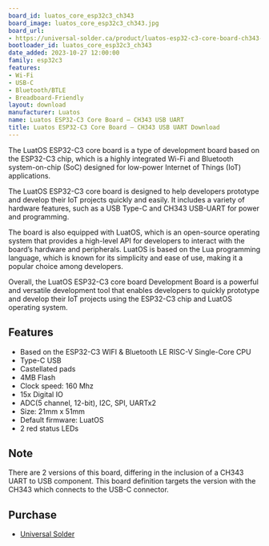 ```yaml
---
board_id: luatos_core_esp32c3_ch343
board_image: luatos_core_esp32c3_ch343.jpg
board_url:
- https://universal-solder.ca/product/luatos-esp32-c3-core-board-ch343-4mb/
bootloader_id: luatos_core_esp32c3_ch343
date_added: 2023-10-27 12:00:00
family: esp32c3
features:
- Wi-Fi
- USB-C
- Bluetooth/BTLE
- Breadboard-Friendly
layout: download
manufacturer: Luatos
name: Luatos ESP32-C3 Core Board – CH343 USB UART
title: Luatos ESP32-C3 Core Board – CH343 USB UART Download
---
```


The LuatOS ESP32-C3 core board is a type of development board based on the ESP32-C3 chip, which is a highly integrated Wi-Fi and Bluetooth system-on-chip (SoC) designed for low-power Internet of Things (IoT) applications.

The LuatOS ESP32-C3 core board is designed to help developers prototype and develop their IoT projects quickly and easily. It includes a variety of hardware features, such as a USB Type-C and CH343 USB-UART for power and programming.

The board is also equipped with LuatOS, which is an open-source operating system that provides a high-level API for developers to interact with the board’s hardware and peripherals. LuatOS is based on the Lua programming language, which is known for its simplicity and ease of use, making it a popular choice among developers.

Overall, the LuatOS ESP32-C3 core board Development Board is a powerful and versatile development tool that enables developers to quickly prototype and develop their IoT projects using the ESP32-C3 chip and LuatOS operating system.

## Features

- Based on the ESP32-C3 WIFI & Bluetooth LE RISC-V Single-Core CPU
- Type-C USB
- Castellated pads
- 4MB Flash
- Clock speed: 160 Mhz
- 15x Digital IO
- ADC(5 channel, 12-bit), I2C, SPI, UARTx2
- Size: 21mm x 51mm
- Default firmware: LuatOS
- 2 red status LEDs

## Note

There are 2 versions of this board, differing in the inclusion of a CH343 UART to USB component. This board definition targets the
version with the CH343 which connects to the USB-C connector.

## Purchase

* [Universal Solder](https://universal-solder.ca/product/luatos-esp32-c3-core-board-ch343-4mb/)
